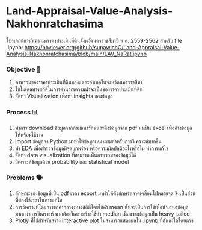 ﻿# Land-Appraisal-Value-Analysis-Nakhonratchasima
โปรเจกต์การวิเคราะห์ราคาประเมินที่ดินจังหวัดนครราชสีมาปี พ.ศ. 2559-2562
สำหรับ file .ipynb: https://nbviewer.org/github/supawichO/Land-Appraisal-Value-Analysis-Nakhonratchasima/blob/main/LAV_NaRat.ipynb

### Objective 🎯
1. ภาพรวมของราคาประเมินที่ดินของแต่ละอำเภอในจังหวัดนครราชสีมา
2. ใช้โมเดลทางสถิติในการคำนวณความน่าจะเป็นของราคาประเมินที่ดิน
3. จัดทำ Visualization เพื่อหา insights ของข้อมูล

### Process 📊
1. ทำการ download ข้อมูลจากกรมธนารักษ์และดึงข้อมูลจาก pdf มาเป็น excel เพื่อล้างข้อมูลให้พร้อมใช้งาน
2. import ข้อมูลลง Python มาทำให้ข้อมูลเหมาะสมสำหรับการวิเคราะห์มากขึ้น
3. ทำ EDA เพื่อสำรวจข้อมูลมีจุดบกพร่อง หรือความผิดปกติอะไรหรือไม่ ทำการแก้ไข
4. จัดทำ data visualization ที่สามารถเห็นภาพรวมของข้อมูลได้
5. วิเคราะห์ข้อมูลด้วย probability และ statistical model

### Problems 🗣️
1. ลักษณะของข้อมูลที่เป็น pdf เวลา export มาทำให้ตัวอักษรคลาดเคลื่อนไปหลายจุด จึงเป็นส่วนที่ต้องใช้เวลาในการแก้ไข
2. การวิเคราะห์โดยการหาค่ากลางงทางสถิติโดยใช้ค่า mean นั้นจะเป็นการใช้เพื่อนำเสนอข้อมูลมากกว่าการวิเคราะห์ หากต้องวิเคราะห์จะใช้ค่า median เนื่องจากข้อมูลเป็น heavy-tailed
3. Plotly ที่ใช้สำหรับสร้าง interactive plot ไม่สามารถแสดงผลใน .ipynb ที่อัพลงได้โดยตรง 
